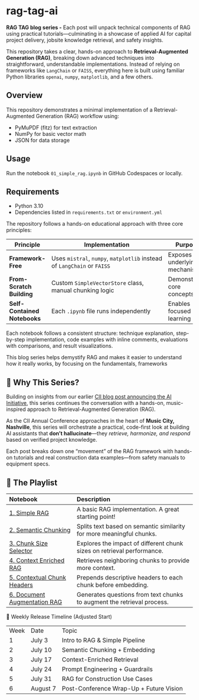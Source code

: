 # rag-tag-ai

**RAG TAG blog series -** Each post will unpack technical components of RAG using practical tutorials—culminating in a showcase of applied AI for capital project delivery, jobsite knowledge retrieval, and safety insights.

This repository takes a clear, hands-on approach to **Retrieval-Augmented Generation (RAG)**, breaking down advanced techniques into straightforward, understandable implementations. Instead of relying on frameworks like `LangChain` or `FAISS`, everything here is built using familiar Python libraries `openai`, `numpy`, `matplotlib`, and a few others.

## Overview

This repository demonstrates a minimal implementation of a Retrieval-Augmented Generation (RAG) workflow using:

- PyMuPDF (fitz) for text extraction
- NumPy for basic vector math
- JSON for data storage

## Usage

Run the notebook `01_simple_rag.ipynb` in GitHub Codespaces or locally.

## Requirements

- Python 3.10
- Dependencies listed in `requirements.txt` or `environment.yml`

The repository follows a hands-on educational approach with three core principles:

| Principle                    | Implementation                                                          | Purpose                       |
| ---------------------------- | ----------------------------------------------------------------------- | ----------------------------- |
| **Framework-Free**           | Uses `mistral`, `numpy`, `matplotlib` instead of `LangChain` or `FAISS` | Exposes underlying mechanisms |
| **From-Scratch Building**    | Custom `SimpleVectorStore` class, manual chunking logic                 | Demonstrates core concepts    |
| **Self-Contained Notebooks** | Each `.ipynb` file runs independently                                   | Enables focused learning      |

Each notebook follows a consistent structure: technique explanation, step-by-step implementation, code examples with inline comments, evaluations with comparisons, and result visualizations.

This blog series helps demystify RAG and makes it easier to understand how it really works, by focusing on the fundamentals, frameworks

## 🎯 Why This Series?

Building on insights from our earlier [CII blog post announcing the AI Initiative](https://www.construction-institute.org/blog/announcing-a-cii-ai-initiative), this series continues the conversation with a hands-on, music-inspired approach to Retrieval-Augmented Generation (RAG).

As the CII Annual Conference approaches in the heart of **Music City, Nashville**, this series will orchestrate a practical, code-first look at building AI assistants that **don’t hallucinate**—they _retrieve, harmonize, and respond_ based on verified project knowledge.

Each post breaks down one “movement” of the RAG framework with hands-on tutorials and real construction data examples—from safety manuals to equipment specs.

## 🎵 The Playlist


| Notebook                                      | Description                                                                                                                                                         |
| :-------------------------------------------- | :------------------------------------------------------------------------------------------------------------------------------------------------------------------ |
| [1. Simple RAG](01_simple_rag.ipynb)           | A basic RAG implementation.  A great starting point!                                                                                                       |
| [2. Semantic Chunking](02_semantic_chunking.ipynb) | Splits text based on semantic similarity for more meaningful chunks.                                                                                           |
| [3. Chunk Size Selector](03_chunk_size_selector.ipynb) | Explores the impact of different chunk sizes on retrieval performance.                                                                                    |
| [4. Context Enriched RAG](04_context_enriched_rag.ipynb) | Retrieves neighboring chunks to provide more context.                                                                                                     |
| [5. Contextual Chunk Headers](05_contextual_chunk_headers_rag.ipynb) | Prepends descriptive headers to each chunk before embedding.                                                                                                |
| [6. Document Augmentation RAG](06_doc_augmentation_rag.ipynb) | Generates questions from text chunks to augment the retrieval process.                                                                                           |


📅 Weekly Release Timeline (Adjusted Start)

  

|      |          |                                         |
| ---- | -------- | --------------------------------------- |
| Week | Date     | Topic                                   |
| 1    | July 3   | Intro to RAG & Simple Pipeline          |
| 2    | July 10  | Semantic Chunking + Embedding           |
| 3    | July 17  | Context-Enriched Retrieval              |
| 4    | July 24  | Prompt Engineering + Guardrails         |
| 5    | July 31  | RAG for Construction Use Cases          |
| 6    | August 7 | Post-Conference Wrap-Up + Future Vision |
  

